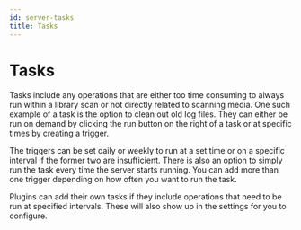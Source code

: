 ```yaml
---
id: server-tasks
title: Tasks
---
```


# Tasks

Tasks include any operations that are either too time consuming to always run within a library scan or not directly related to scanning media. One such example of a task is the option to clean out old log files. They can either be run on demand by clicking the run button on the right of a task or at specific times by creating a trigger.

The triggers can be set daily or weekly to run at a set time or on a specific interval if the former two are insufficient. There is also an option to simply run the task every time the server starts running. You can add more than one trigger depending on how often you want to run the task.

Plugins can add their own tasks if they include operations that need to be run at specified intervals. These will also show up in the settings for you to configure.
